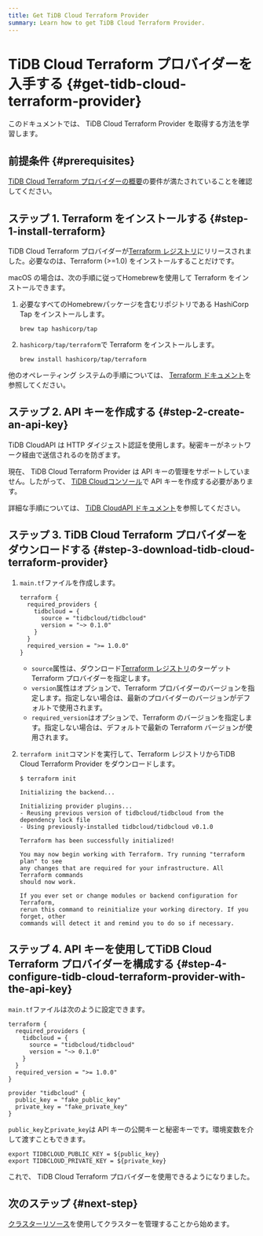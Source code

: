 ```yaml
---
title: Get TiDB Cloud Terraform Provider
summary: Learn how to get TiDB Cloud Terraform Provider.
---
```


# TiDB Cloud Terraform プロバイダーを入手する {#get-tidb-cloud-terraform-provider}

このドキュメントでは、 TiDB Cloud Terraform Provider を取得する方法を学習します。

## 前提条件 {#prerequisites}

[TiDB Cloud Terraform プロバイダーの概要](/tidb-cloud/terraform-tidbcloud-provider-overview.md#requirements)の要件が満たされていることを確認してください。

## ステップ 1. Terraform をインストールする {#step-1-install-terraform}

TiDB Cloud Terraform プロバイダーが[Terraform レジストリ](https://registry.terraform.io/)にリリースされました。必要なのは、Terraform (&gt;=1.0) をインストールすることだけです。

macOS の場合は、次の手順に従ってHomebrewを使用して Terraform をインストールできます。

1.  必要なすべてのHomebrewパッケージを含むリポジトリである HashiCorp Tap をインストールします。

    ```shell
    brew tap hashicorp/tap
    ```

2.  `hashicorp/tap/terraform`で Terraform をインストールします。

    ```shell
    brew install hashicorp/tap/terraform
    ```

他のオペレーティング システムの手順については、 [Terraform ドキュメント](https://learn.hashicorp.com/tutorials/terraform/install-cli)を参照してください。

## ステップ 2. API キーを作成する {#step-2-create-an-api-key}

TiDB CloudAPI は HTTP ダイジェスト認証を使用します。秘密キーがネットワーク経由で送信されるのを防ぎます。

現在、 TiDB Cloud Terraform Provider は API キーの管理をサポートしていません。したがって、 [TiDB Cloudコンソール](https://tidbcloud.com/console/clusters)で API キーを作成する必要があります。

詳細な手順については、 [TiDB CloudAPI ドキュメント](https://docs.pingcap.com/tidbcloud/api/v1beta#section/Authentication/API-Key-Management)を参照してください。

## ステップ 3. TiDB Cloud Terraform プロバイダーをダウンロードする {#step-3-download-tidb-cloud-terraform-provider}

1.  `main.tf`ファイルを作成します。

    ```
    terraform {
      required_providers {
        tidbcloud = {
          source = "tidbcloud/tidbcloud"
          version = "~> 0.1.0"
        }
      }
      required_version = ">= 1.0.0"
    }
    ```

    -   `source`属性は、ダウンロード[Terraform レジストリ](https://registry.terraform.io/)のターゲット Terraform プロバイダーを指定します。
    -   `version`属性はオプションで、Terraform プロバイダーのバージョンを指定します。指定しない場合は、最新のプロバイダーのバージョンがデフォルトで使用されます。
    -   `required_version`はオプションで、Terraform のバージョンを指定します。指定しない場合は、デフォルトで最新の Terraform バージョンが使用されます。

2.  `terraform init`コマンドを実行して、Terraform レジストリからTiDB Cloud Terraform Provider をダウンロードします。

    ```
    $ terraform init

    Initializing the backend...

    Initializing provider plugins...
    - Reusing previous version of tidbcloud/tidbcloud from the dependency lock file
    - Using previously-installed tidbcloud/tidbcloud v0.1.0

    Terraform has been successfully initialized!

    You may now begin working with Terraform. Try running "terraform plan" to see
    any changes that are required for your infrastructure. All Terraform commands
    should now work.

    If you ever set or change modules or backend configuration for Terraform,
    rerun this command to reinitialize your working directory. If you forget, other
    commands will detect it and remind you to do so if necessary.
    ```

## ステップ 4. API キーを使用してTiDB Cloud Terraform プロバイダーを構成する {#step-4-configure-tidb-cloud-terraform-provider-with-the-api-key}

`main.tf`ファイルは次のように設定できます。

```
terraform {
  required_providers {
    tidbcloud = {
      source = "tidbcloud/tidbcloud"
      version = "~> 0.1.0"
    }
  }
  required_version = ">= 1.0.0"
}

provider "tidbcloud" {
  public_key = "fake_public_key"
  private_key = "fake_private_key"
}
```

`public_key`と`private_key`は API キーの公開キーと秘密キーです。環境変数を介して渡すこともできます。

```
export TIDBCLOUD_PUBLIC_KEY = ${public_key}
export TIDBCLOUD_PRIVATE_KEY = ${private_key}
```

これで、 TiDB Cloud Terraform プロバイダーを使用できるようになりました。

## 次のステップ {#next-step}

[クラスターリソース](/tidb-cloud/terraform-use-cluster-resource.md)を使用してクラスターを管理することから始めます。
